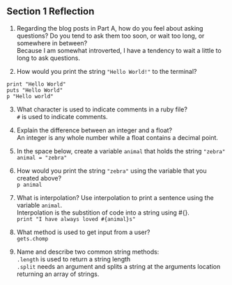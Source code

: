 ## Section 1 Reflection

1. Regarding the blog posts in Part A, how do you feel about asking questions? Do you tend to ask them too soon, or wait too long, or somewhere in between?  
Because I am somewhat introverted, I have a tendency to wait a little to long to ask questions.  

2. How would you print the string `"Hello World!"` to the terminal?
```
print "Hello World"
puts "Hello World"
p "Hello world"
```
3. What character is used to indicate comments in a ruby file?  
`#` is used to indicate comments.

4. Explain the difference between an integer and a float?  
An integer is any whole number while a float contains a decimal point.

5. In the space below, create a variable `animal` that holds the string `"zebra"`  
`animal = "zebra"`

6. How would you print the string `"zebra"` using the variable that you created above?  
`p animal`

7. What is interpolation? Use interpolation to print a sentence using the variable `animal`.  
Interpolation is the substition of code into a string using #{}.  
`print "I have always loved #{animal}s"`

8. What method is used to get input from a user?  
`gets.chomp`

9. Name and describe two common string methods:    
`.length` is used to return a string length  
`.split` needs an argument and splits a string at the arguments location returning an array of strings.
